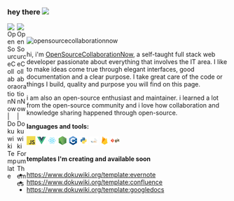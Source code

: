 
### hey there <img src="https://media.giphy.com/media/hvRJCLFzcasrR4ia7z/giphy.gif" width="25px">
<a href="https://www.dokuwiki.org/template">
  <img align="left" alt="OpenSourceCollaborationNow | Dokuwiki Template" width="22px" src="https://www.dokuwiki.org/lib/tpl/dokuwiki/images/logo.png" />
</a>
<a href="https://forum.dokuwiki.org/u/opensourcecollaborationnow">
  <img align="left" alt=" OpenSourceCollaborationNow | Dokuwiki Forum Themes" width="22px" src="https://www.dokuwiki.org/lib/tpl/dokuwiki/images/logo.png" />
</a>

<br />

<p align="left"> <img src="https://github-readme-stats.vercel.app/api?username=opensourcecollaborationnow&show_icons=true&theme=gotham" alt="opensourcecollaborationnow" />

hi, i'm [OpenSourceCollaborationNow](https://github.com/opensourcecollaborationnow/), a self-taught full stack web developer passionate about everything that involves the IT area. I like to make ideas come true through elegant interfaces, good documentation and a clear purpose. I take great care of the code or things I build, quality and purpose you will find on this page. 

i am also an open-source enthusiast and maintainer. i learned a lot from the open-source community and i love how collaboration and knowledge sharing happened through open-source.
  
**languages and tools:**  

<code><img height="20" src="https://raw.githubusercontent.com/github/explore/80688e429a7d4ef2fca1e82350fe8e3517d3494d/topics/javascript/javascript.png"></code>
<code><img height="20" src="https://raw.githubusercontent.com/github/explore/80688e429a7d4ef2fca1e82350fe8e3517d3494d/topics/vue/vue.png"></code>
<code><img height="20" src="https://raw.githubusercontent.com/github/explore/80688e429a7d4ef2fca1e82350fe8e3517d3494d/topics/react/react.png"></code>
<code><img height="20" src="https://raw.githubusercontent.com/github/explore/80688e429a7d4ef2fca1e82350fe8e3517d3494d/topics/nodejs/nodejs.png"></code>
<code><img height="20" src="https://raw.githubusercontent.com/github/explore/80688e429a7d4ef2fca1e82350fe8e3517d3494d/topics/cpp/cpp.png"></code>
<code><img height="20" src="https://raw.githubusercontent.com/github/explore/80688e429a7d4ef2fca1e82350fe8e3517d3494d/topics/python/python.png"></code>
<code><img height="20" src="https://raw.githubusercontent.com/github/explore/80688e429a7d4ef2fca1e82350fe8e3517d3494d/topics/mysql/mysql.png"></code>
<code><img height="20" src="https://raw.githubusercontent.com/github/explore/80688e429a7d4ef2fca1e82350fe8e3517d3494d/topics/firebase/firebase.png"></code>
<code><img height="20" src="https://raw.githubusercontent.com/github/explore/80688e429a7d4ef2fca1e82350fe8e3517d3494d/topics/git/git.png"></code>

#### templates I'm creating and available soon
 - https://www.dokuwiki.org/template:evernote
 - https://www.dokuwiki.org/template:confluence
 - https://www.dokuwiki.org/template:googledocs
